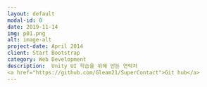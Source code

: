 ```yaml
---
layout: default
modal-id: 0
date: 2019-11-14
img: p01.png
alt: image-alt
project-date: April 2014
client: Start Bootstrap
category: Web Development
description:  Unity UI 학습을 위해 만든 연락처
<a href="https://github.com/Gleam21/SuperContact">Git hub</a>
---
```

